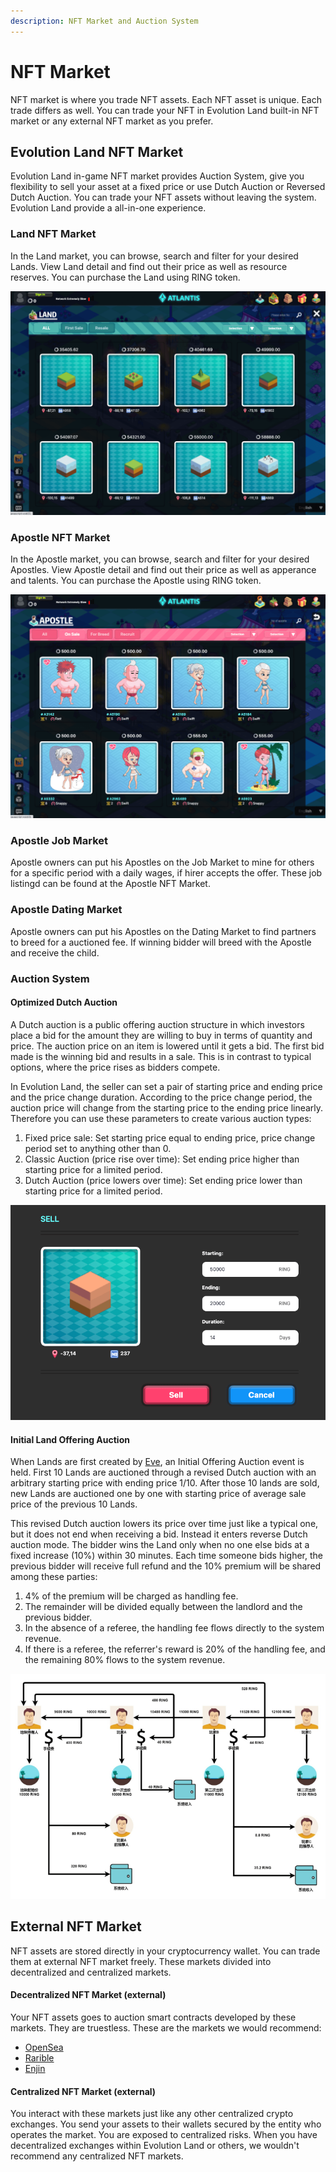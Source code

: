 ```yaml
---
description: NFT Market and Auction System
---
```


# NFT Market

NFT market is where you trade NFT assets. Each NFT asset is unique. Each trade differs as well. You can trade your NFT in Evolution Land built-in NFT market or any external NFT market as you prefer.

## Evolution Land NFT Market

Evolution Land in-game NFT market provides Auction System, give you flexibility to sell your asset at a fixed price or use Dutch Auction or Reversed Dutch Auction. You can trade your NFT assets without leaving the system. Evolution Land provide a all-in-one experience.

### Land NFT Market

In the Land market, you can browse, search and filter for your desired Lands. View Land detail and find out their price as well as resource reserves. You can purchase the Land using RING token.

![Land NFT Market](../../.gitbook/assets/land-nft-market.png)

### Apostle NFT Market

In the Apostle market, you can browse, search and filter for your desired Apostles. View Apostle detail and find out their price as well as apperance and talents. You can purchase the Apostle using RING token.

![Apostle NFT Market](../../.gitbook/assets/apostle-nft-market.png)

### Apostle Job Market

Apostle owners can put his Apostles on the Job Market to mine for others for a specific period with a daily wages, if hirer accepts the offer. These job listingd can be found at the Apostle NFT Market.

### Apostle Dating Market

Apostle owners can put his Apostles on the Dating Market to find partners to breed for a auctioned fee. If winning bidder will breed with the Apostle and receive the child.

### Auction System

#### Optimized Dutch Auction

A Dutch auction is a public offering auction structure in which investors place a bid for the amount they are willing to buy in terms of quantity and price. The auction price on an item is lowered until it gets a bid. The first bid made is the winning bid and results in a sale. This is in contrast to typical options, where the price rises as bidders compete.

In Evolution Land, the seller can set a pair of starting price and ending price and the price change duration. According to the price change period, the auction price will change from the starting price to the ending price linearly. Therefore you can use these parameters to create various auction types:

1. Fixed price sale: Set starting price equal to ending price, price change period set to anything other than 0.
2. Classic Auction \(price rise over time\): Set ending price higher than starting price for a limited period.
3. Dutch Auction \(price lowers over time\): Set ending price lower than starting price for a limited period.

![Auction Setting](../../.gitbook/assets/auction-sample.png)

#### Initial Land Offering Auction

When Lands are first created by [Eve](../../), an Initial Offering Auction event is held. First 10 Lands are auctioned through a revised Dutch auction with an arbitrary starting price with ending price 1/10. After those 10 lands are sold, new Lands are auctioned one by one with starting price of average sale price of the previous 10 Lands.

This revised Dutch auction lowers its price over time just like a typical one, but it does not end when receiving a bid. Instead it enters reverse Dutch auction mode. The bidder wins the Land only when no one else bids at a fixed increase \(10%\) within 30 minutes. Each time someone bids higher, the previous bidder will receive full refund and the 10% premium will be shared among these parties:

1. 4% of the premium will be charged as handling fee.
2. The remainder will be divided equally between the landlord and the previous bidder.
3. In the absence of a referee, the handling fee flows directly to the system revenue.
4. If there is a referee, the referrer's reward is 20% of the handling fee, and the remaining 80% flows to the system revenue.

![Initial Land Offering Auction](../../.gitbook/assets/auction-revenue.png)

## External NFT Market

NFT assets are stored directly in your cryptocurrency wallet. You can trade them at external NFT market freely. These markets divided into decentralized and centralized markets.

#### Decentralized NFT Market \(external\)

Your NFT assets goes to auction smart contracts developed by these markets. They are truestless. These are the markets we would recommend:

* [OpenSea](https://opensea.io/collection/evolutionland)
* [Rarible](https://app.rarible.com/collection/0x14a4123da9ad21b2215dc0ab6984ec1e89842c6d/collectibles)
* [Enjin](https://enjinx.io/eth/marketplace)

#### Centralized NFT Market \(external\)

You interact with these markets just like any other centralized crypto exchanges. You send your assets to their wallets secured by the entity who operates the market. You are exposed to centralized risks. When you have decentralized exchanges within Evolution Land or others, we wouldn't recommend any centralized NFT markets.

